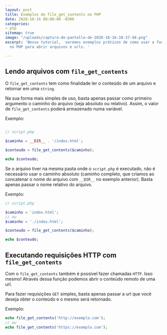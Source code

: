 ```yaml
---
layout: post
title: Exemplos de file_get_contents no PHP
date: 2020-10-16 00:00:00 -0300
categories:
- php
sitemap: true
image: "/uploads/captura-de-pantalla-de-2020-10-16-10-37-48.png"
excerpt: 'Nesse tutorial,  veremos exemplos práticos de como usar a função file_get_contents
  no PHP para abrir arquivos e urls. '

---
```

## Lendo arquivos com `file_get_contents`

O `file_get_contents` tem como finalidade ler o conteúdo de um arquivo e retornar em uma `string`. 

Na sua forma mais simples de uso, basta apenas passar como primeiro argumento o caminho do arquivo (seja absoluto ou relativo). Assim, o valor de `file_get_contents` poderá armazenado numa variável.

Exemplo:

```php

// script.php

$caminho = __DIR__ . '/index.html';

$conteudo = file_get_contents($caminho);

echo $conteudo;
```

Se o arquivo tiver na mesma pasta onde o `script.php` é executado, não é necessário usar o caminho absoluto (caminho completo, que criamos ao concatenar o nome do arquivo com `__DIR__` no exemplo anterior). Basta apenas passar o nome relativo do arquivo.

Exemplo:

```php
// script.php

$caminho = 'index.html';
// ou 
$caminho = './index.html';

$conteudo = file_get_contents($caminho);

echo $conteudo;
```

## Executando requisições HTTP com `file_get_contents`

Com o `file_get_contents` também é possível fazer chamadas `HTTP`. 
Isso mesmo! Através dessa função podemos abrir o conteúdo remoto de uma url.

Para fazer requisições `GET` simples, basta apenas passar a url que você deseja obter o conteúdo e o mesmo será retornado.

Exemplo:

```php
echo file_get_contents('http://exemplo.com');
// ou 
echo file_get_contents('https://exemplo.com');
```